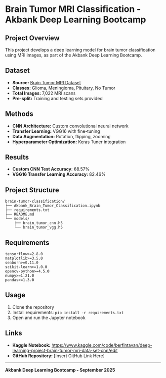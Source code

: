 # Brain Tumor MRI Classification - Akbank Deep Learning Bootcamp

## Project Overview
This project develops a deep learning model for brain tumor classification using MRI images, as part of the Akbank Deep Learning Bootcamp.

## Dataset
- **Source:** [Brain Tumor MRI Dataset](https://www.kaggle.com/datasets/masoudnickparvar/brain-tumor-mri-dataset)
- **Classes:** Glioma, Meningioma, Pituitary, No Tumor
- **Total Images:** 7,022 MRI scans
- **Pre-split:** Training and testing sets provided

## Methods
- **CNN Architecture:** Custom convolutional neural network
- **Transfer Learning:** VGG16 with fine-tuning
- **Data Augmentation:** Rotation, flipping, zooming
- **Hyperparameter Optimization:** Keras Tuner integration

## Results
- **Custom CNN Test Accuracy:** 68.57%
- **VGG16 Transfer Learning Accuracy:** 82.46%

## Project Structure
```
brain-tumor-classification/
├── Akbank_Brain_Tumor_Classification.ipynb
├── requirements.txt
├── README.md
└── models/
    ├── brain_tumor_cnn.h5
    └── brain_tumor_vgg.h5
```

## Requirements
```
tensorflow>=2.8.0
matplotlib>=3.5.0
seaborn>=0.11.0
scikit-learn>=1.0.0
opencv-python>=4.5.0
numpy>=1.21.0
pandas>=1.3.0
```

## Usage
1. Clone the repository
2. Install requirements: `pip install -r requirements.txt`
3. Open and run the Jupyter notebook

## Links
- **Kaggle Notebook:** https://www.kaggle.com/code/berfintavan/deep-learning-project-brain-tumor-mri-data-set-cnn/edit
- **GitHub Repository:** [Insert GitHub Link Here]

---
**Akbank Deep Learning Bootcamp - September 2025**
